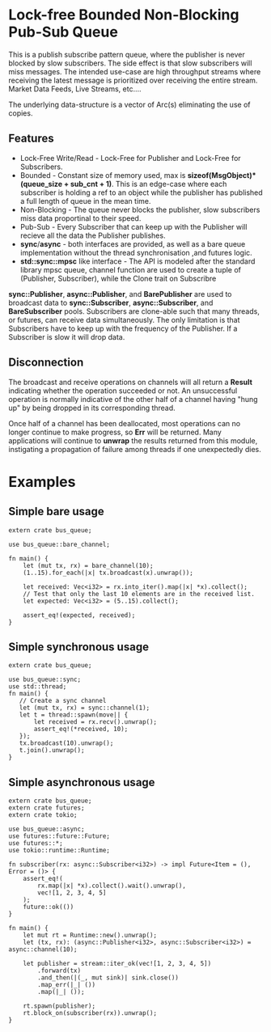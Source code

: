  # Lock-free Bounded Non-Blocking Pub-Sub Queue

 This is a publish subscribe pattern queue, where the publisher is never blocked by
 slow subscribers. The side effect is that slow subscribers will miss messages. The intended
 use-case are high throughput streams where receiving the latest message is prioritized over
 receiving the entire stream. Market Data Feeds, Live Streams, etc....

 The underlying data-structure is a vector of Arc(s) eliminating the use of copies.

## Features
 * Lock-Free Write/Read - Lock-Free for Publisher and Lock-Free for Subscribers.
 * Bounded - Constant size of memory used, max is **sizeof(MsgObject)*(queue_size + sub_cnt + 1)**.
   This is an edge-case where each subscriber is holding a ref to an object while the publisher
   has published a full length of queue in the mean time.
 * Non-Blocking - The queue never blocks the publisher, slow subscribers miss data proportinal to
   their speed.
 * Pub-Sub - Every Subscriber that can keep up with the Publisher will recieve all the data the
   Publisher publishes.
 * **sync**/**async** - both interfaces are provided, as well as a bare queue implementation
   without the thread synchronisation ,and futures logic.
 * **std::sync::mpsc** like interface - The API is modeled after the standard library mpsc queue,
   channel function are used to create a tuple of (Publisher, Subscriber), while the Clone trait on Subscribre

 **sync::Publisher**, **async::Publisher**, and **BarePublisher** are used to broadcast data to
 **sync::Subscriber**, **async::Subscriber**, and **BareSubscriber** pools. Subscribers are
 clone-able such that many threads, or futures, can receive data simultaneously. The only
 limitation is that Subscribers have to keep up with the frequency of the Publisher. If a
 Subscriber is slow it will drop data.

 ## Disconnection

 The broadcast and receive operations on channels will all return a **Result**
 indicating whether the operation succeeded or not. An unsuccessful operation
 is normally indicative of the other half of a channel having "hung up" by
 being dropped in its corresponding thread.

 Once half of a channel has been deallocated, most operations can no longer
 continue to make progress, so **Err** will be returned. Many applications
 will continue to **unwrap** the results returned from this module,
 instigating a propagation of failure among threads if one unexpectedly dies.


# Examples
## Simple bare usage
```
extern crate bus_queue;

use bus_queue::bare_channel;

fn main() {
    let (mut tx, rx) = bare_channel(10);
    (1..15).for_each(|x| tx.broadcast(x).unwrap());

    let received: Vec<i32> = rx.into_iter().map(|x| *x).collect();
    // Test that only the last 10 elements are in the received list.
    let expected: Vec<i32> = (5..15).collect();

    assert_eq!(expected, received);
}
```

 ## Simple synchronous usage
 ```
 extern crate bus_queue;

 use bus_queue::sync;
 use std::thread;
 fn main() {
    // Create a sync channel
    let (mut tx, rx) = sync::channel(1);
    let t = thread::spawn(move|| {
        let received = rx.recv().unwrap();
        assert_eq!(*received, 10);
    });
    tx.broadcast(10).unwrap();
    t.join().unwrap();
}
 ```
 ## Simple asynchronous usage
 ```
 extern crate bus_queue;
 extern crate futures;
 extern crate tokio;

 use bus_queue::async;
 use futures::future::Future;
 use futures::*;
 use tokio::runtime::Runtime;

 fn subscriber(rx: async::Subscriber<i32>) -> impl Future<Item = (), Error = ()> {
     assert_eq!(
         rx.map(|x| *x).collect().wait().unwrap(),
         vec![1, 2, 3, 4, 5]
     );
     future::ok(())
 }

 fn main() {
     let mut rt = Runtime::new().unwrap();
     let (tx, rx): (async::Publisher<i32>, async::Subscriber<i32>) = async::channel(10);

     let publisher = stream::iter_ok(vec![1, 2, 3, 4, 5])
         .forward(tx)
         .and_then(|(_, mut sink)| sink.close())
         .map_err(|_| ())
         .map(|_| ());

     rt.spawn(publisher);
     rt.block_on(subscriber(rx)).unwrap();
 }
 ```
